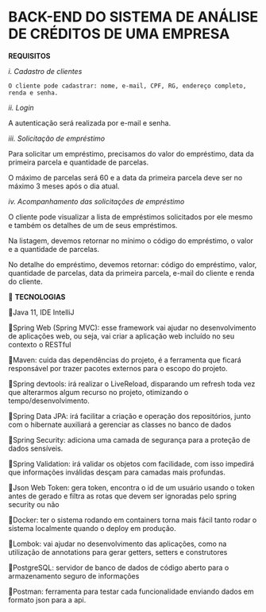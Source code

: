 # BACK-END DO SISTEMA DE ANÁLISE DE CRÉDITOS DE UMA EMPRESA

**REQUISITOS**

*i. Cadastro de clientes*

    O cliente pode cadastrar: nome, e-mail, CPF, RG, endereço completo, renda e senha.
    
*ii. Login*

   A autenticação será realizada por e-mail e senha.
   
*iii. Solicitação de empréstimo*

   Para solicitar um empréstimo, precisamos do valor do empréstimo, data da primeira parcela e quantidade de parcelas.
   
   O máximo de parcelas será 60 e a data da primeira parcela deve ser no máximo 3 meses após o dia atual.
   
*iv. Acompanhamento das solicitações de empréstimo*

   O cliente pode visualizar a lista de empréstimos solicitados por ele mesmo e também os detalhes de um de seus empréstimos.
   
   Na listagem, devemos retornar no mínimo o código do empréstimo, o valor e a quantidade de parcelas.
   
   No detalhe do empréstimo, devemos retornar: código do empréstimo, valor, quantidade de parcelas, data da primeira parcela, e-mail do cliente e renda do cliente.

:wrench: **TECNOLOGIAS**

:small_blue_diamond:Java 11, IDE IntelliJ
 
:small_blue_diamond:Spring Web (Spring MVC): esse framework vai ajudar no desenvolvimento de aplicações web, ou seja, vai criar a aplicação web incluído no seu contexto o RESTful
 
:small_blue_diamond:Maven: cuida das dependências do projeto, é a ferramenta que ficará responsável por trazer pacotes externos para o escopo do projeto.
 
:small_blue_diamond:Spring devtools: irá realizar o LiveReload, disparando um refresh toda vez que alterarmos algum recurso no projeto, otimizando o tempo/desenvolvimento.
 
:small_blue_diamond:Spring Data JPA: irá facilitar a criação e operação dos repositórios, junto com o hibernate auxiliará a gerenciar as classes no banco de dados
 
:small_blue_diamond:Spring Security: adiciona uma camada de segurança para a proteção de dados sensíveis.
 
:small_blue_diamond:Spring Validation: irá validar os objetos com facilidade, com isso impedirá que informações inválidas desçam para camadas mais profundas.
 
:small_blue_diamond:Json Web Token: gera token, encontra o id de um usuário usando o token antes de gerado e filtra as rotas que devem ser ignoradas pelo spring security ou não
 
:small_blue_diamond:Docker: ter o sistema rodando em containers torna mais fácil tanto rodar o sistema localmente quando o deploy em produção.
 
:small_blue_diamond:Lombok: vai ajudar no desenvolvimento das aplicações, como na utilização de annotations para gerar getters, setters e construtores
 
:small_blue_diamond:PostgreSQL: servidor de banco de dados de código aberto para o armazenamento seguro de informações
 
:small_blue_diamond:Postman: ferramenta para testar cada funcionalidade enviando dados em formato json para a api.
